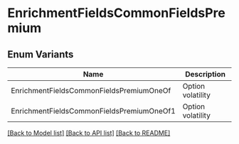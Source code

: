 # EnrichmentFieldsCommonFieldsPremium

## Enum Variants

| Name | Description |
|---- | -----|
| EnrichmentFieldsCommonFieldsPremiumOneOf | Option volatility |
| EnrichmentFieldsCommonFieldsPremiumOneOf1 | Option volatility |

[[Back to Model list]](../README.md#documentation-for-models) [[Back to API list]](../README.md#documentation-for-api-endpoints) [[Back to README]](../README.md)


